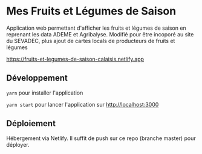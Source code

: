 # Mes Fruits et Légumes de Saison

Application web permettant d'afficher les fruits et légumes de saison en reprenant les data ADEME et Agribalyse.
Modifié pour être incoporé au site du SEVADEC, plus ajout de cartes locals de producteurs de fruits et légumes

https://fruits-et-legumes-de-saison-calaisis.netlify.app

## Développement

`yarn` pour installer l'application

`yarn start` pour lancer l'application sur [http://localhost:3000](http://localhost:3000)

## Déploiement

Hébergement via Netlify. Il suffit de push sur ce repo (branche master) pour déployer.
